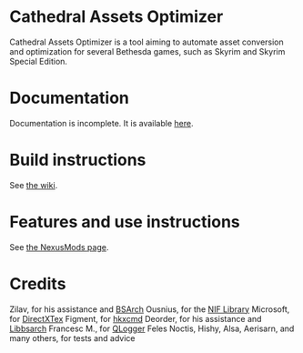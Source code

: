 # Cathedral Assets Optimizer

Cathedral Assets Optimizer is a tool aiming to automate asset conversion and optimization for several Bethesda games, such as Skyrim and Skyrim Special Edition.

# Documentation

Documentation is incomplete. It is available [here](https://g_ka.gitlab.io/sse-assets-optimiser/).

# Build instructions

See [the wiki](https://gitlab.com/G_ka/sse-assets-optimiser/wikis/Build-instructions).

# Features and use instructions

See [the NexusMods page](https://www.nexusmods.com/skyrimspecialedition/mods/23316).

# Credits

Zilav, for his assistance and [BSArch](https://github.com/TES5Edit/TES5Edit/tree/dev/Tools/BSArchive)
Ousnius, for the [NIF Library](https://github.com/ousnius/BodySlide-and-Outfit-Studio/tree/dev/lib/NIF)
Microsoft, for [DirectXTex](https://github.com/Microsoft/DirectXTex)
Figment, for [hkxcmd](https://github.com/figment/hkxcmd)
Deorder, for his assistance and [Libbsarch](https://github.com/deorder/libbsarch)
Francesc M., for [QLogger](https://github.com/francescmm/QLogger)
Feles Noctis, Hishy, Alsa, Aerisarn, and many others, for tests and advice

